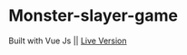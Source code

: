 # Monster-slayer-game
Built with Vue Js ||
<a href="https://drasty4k.github.io/MonsterSlayer-game/">Live Version</a>
